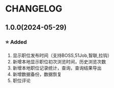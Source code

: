 # CHANGELOG

## 1.0.0(2024-05-29)

### ⭐ Added

1. 显示职位发布时间（支持BOSS,51Job,智联,拉钩）
2. 新增本地显示职位初次浏览时间，历史浏览次数
3. 新增本地职位记录统计，查询，查询结果导出
4. 新增数据备份，数据恢复
5. 职位评论
